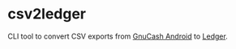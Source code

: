 # csv2ledger

CLI tool to convert CSV exports from
[GnuCash Android](https://github.com/codinguser/gnucash-android) to
[Ledger](https://www.ledger-cli.org).
